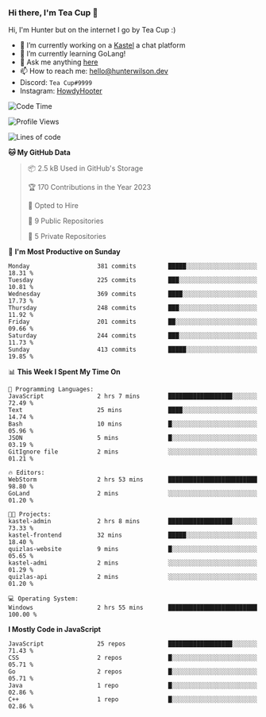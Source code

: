 ### Hi there, I'm Tea Cup 👋 

Hi, I'm Hunter but on the internet I go by Tea Cup :)

- 🔭 I’m currently working on a [Kastel](https://github.com/Kastelll) a chat platform
- 🌱 I’m currently learning GoLang!
- 💬 Ask me anything [here](https://github.com/TheTeaCup/TheTeaCup/issues)
- 📫 How to reach me: [hello@hunterwilson.dev](mailto:hello@hunterwilson.dev)
- Discord: `Tea Cup#9999`
- Instagram: [HowdyHooter](https://instagram.com/HowdyHooter)

<!--START_SECTION:waka-->
![Code Time](http://img.shields.io/badge/Code%20Time-287%20hrs%2013%20mins-blue)

![Profile Views](http://img.shields.io/badge/Profile%20Views-9-blue)

![Lines of code](https://img.shields.io/badge/From%20Hello%20World%20I%27ve%20Written-261.7%20thousand%20lines%20of%20code-blue)

**🐱 My GitHub Data** 

> 📦 2.5 kB Used in GitHub's Storage 
 > 
> 🏆 170 Contributions in the Year 2023
 > 
> 💼 Opted to Hire
 > 
> 📜 9 Public Repositories 
 > 
> 🔑 5 Private Repositories 
 > 
📅 **I'm Most Productive on Sunday** 

```text
Monday                   381 commits         █████░░░░░░░░░░░░░░░░░░░░   18.31 % 
Tuesday                  225 commits         ███░░░░░░░░░░░░░░░░░░░░░░   10.81 % 
Wednesday                369 commits         ████░░░░░░░░░░░░░░░░░░░░░   17.73 % 
Thursday                 248 commits         ███░░░░░░░░░░░░░░░░░░░░░░   11.92 % 
Friday                   201 commits         ██░░░░░░░░░░░░░░░░░░░░░░░   09.66 % 
Saturday                 244 commits         ███░░░░░░░░░░░░░░░░░░░░░░   11.73 % 
Sunday                   413 commits         █████░░░░░░░░░░░░░░░░░░░░   19.85 % 
```


📊 **This Week I Spent My Time On** 

```text
💬 Programming Languages: 
JavaScript               2 hrs 7 mins        ██████████████████░░░░░░░   72.49 % 
Text                     25 mins             ████░░░░░░░░░░░░░░░░░░░░░   14.74 % 
Bash                     10 mins             █░░░░░░░░░░░░░░░░░░░░░░░░   05.96 % 
JSON                     5 mins              █░░░░░░░░░░░░░░░░░░░░░░░░   03.19 % 
GitIgnore file           2 mins              ░░░░░░░░░░░░░░░░░░░░░░░░░   01.21 % 

🔥 Editors: 
WebStorm                 2 hrs 53 mins       █████████████████████████   98.80 % 
GoLand                   2 mins              ░░░░░░░░░░░░░░░░░░░░░░░░░   01.20 % 

🐱‍💻 Projects: 
kastel-admin             2 hrs 8 mins        ██████████████████░░░░░░░   73.33 % 
kastel-frontend          32 mins             █████░░░░░░░░░░░░░░░░░░░░   18.40 % 
quizlas-website          9 mins              █░░░░░░░░░░░░░░░░░░░░░░░░   05.65 % 
kastel-admi              2 mins              ░░░░░░░░░░░░░░░░░░░░░░░░░   01.29 % 
quizlas-api              2 mins              ░░░░░░░░░░░░░░░░░░░░░░░░░   01.20 % 

💻 Operating System: 
Windows                  2 hrs 55 mins       █████████████████████████   100.00 % 
```

**I Mostly Code in JavaScript** 

```text
JavaScript               25 repos            ██████████████████░░░░░░░   71.43 % 
CSS                      2 repos             █░░░░░░░░░░░░░░░░░░░░░░░░   05.71 % 
Go                       2 repos             █░░░░░░░░░░░░░░░░░░░░░░░░   05.71 % 
Java                     1 repo              █░░░░░░░░░░░░░░░░░░░░░░░░   02.86 % 
C++                      1 repo              █░░░░░░░░░░░░░░░░░░░░░░░░   02.86 % 
```




<!--END_SECTION:waka-->
